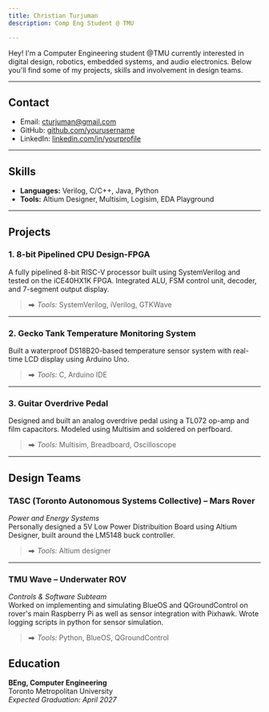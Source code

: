 ```yaml
---
title: Christian Turjuman
description: Comp Eng Student @ TMU

---
```


Hey! I'm a Computer Engineering student @TMU currently interested in digital design, robotics, embedded systems, and audio electronics. Below you'll find some of my projects, skills and involvement in design teams.

---

## Contact

- Email: cturjuman@gmail.com  
- GitHub: [github.com/yourusername](https://github.com/Coco074)  
- LinkedIn: [linkedin.com/in/yourprofile](https://www.linkedin.com/in/christianturjuman/)

---

## Skills

- **Languages:** Verilog, C/C++, Java, Python 
- **Tools:** Altium Designer, Multisim, Logisim, EDA Playground

---

## Projects

### 1. **8-bit Pipelined CPU Design-FPGA**
A fully pipelined 8-bit RISC-V processor built using SystemVerilog and tested on the iCE40HX1K FPGA. Integrated ALU, FSM control unit, decoder, and 7-segment output display.

> ⮕ *Tools:* SystemVerilog, iVerilog, GTKWave  

---

### 2. **Gecko Tank Temperature Monitoring System**
Built a waterproof DS18B20-based temperature sensor system with real-time LCD display using Arduino Uno.

> ⮕ *Tools:* C, Arduino IDE  

---

### 3. **Guitar Overdrive Pedal**
Designed and built an analog overdrive pedal using a TL072 op-amp and film capacitors. Modeled using Multisim and soldered on perfboard.

> ⮕ *Tools:* Multisim, Breadboard, Oscilloscope  

---

## Design Teams

### **TASC (Toronto Autonomous Systems Collective) – Mars Rover**
*Power and Energy Systems*  
Personally designed a 5V Low Power Distribuition Board using Altium Designer, built around the LM5148 buck controller.
> ⮕ *Tools:* Altium designer
---

### **TMU Wave – Underwater ROV**
*Controls & Software Subteam*  
Worked on implementing and simulating BlueOS and QGroundControl on rover's main Raspberry Pi as well as sensor integration with Pixhawk. Wrote logging scripts in python for sensor simulation.
> ⮕ *Tools:* Python, BlueOS, QGroundControl
 
## Education

**BEng, Computer Engineering**  
Toronto Metropolitan University  
_Expected Graduation: April 2027_



